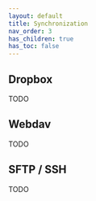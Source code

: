 ```yaml
---
layout: default
title: Synchronization
nav_order: 3
has_children: true
has_toc: false
---
```


## Dropbox

TODO

## Webdav

TODO

## SFTP / SSH

TODO